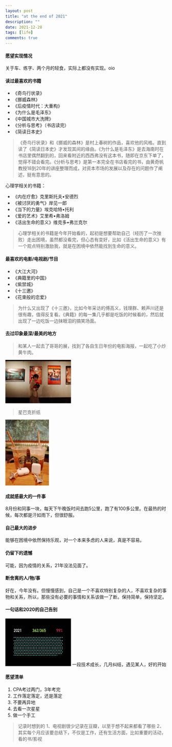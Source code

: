 ```yaml
---
layout: post
title: "at the end of 2021"
description: ""
date: 2021-12-28
tags: [life]
comments: true
---
```


#### 愿望实现情况

关于车、练字、两个月的轻食，实际上都没有实现。oio

#### 读过最喜欢的书籍

- 《奇鸟行状录》
- 《挪威森林》
- 《后疫情时代：大重构》
- 《为什么是毛泽东》
- 《中国城市大洗牌》
- 《分析与思考》（书店读完）
- 《简读日本史》

>《奇鸟行状录》和《挪威的森林》是村上春树的作品，喜欢他的风格。直到读了《简读日本史》才发现其间的缘由。《为什么是毛泽东》是去海南时在书店里偶然翻到的，回来看附近的西西弗没有这本书，随即在京东下单了，觉得不错会看完。《分析与思考》是第一本完全在书店看完的书，由黄奇帆教授18到20年的讲座整理而成，对资本市场的发展以及存在的问题作了阐述，挺有意思的。

心理学相关的书籍：

* 《内在疗愈》克里斯托夫•安德烈
* 《被讨厌的勇气》岸见一郎
* 《当下的力量》埃克哈特•托利
* 《爱的艺术》艾里希•弗洛姆
* 《活出生命的意义》维克多•弗兰克尔

> 心理学相关的书籍是今年开始看的，起初是想要帮助自己（经历了一次挫败）走出困境，虽然都没看完，但心态有变好，比如《活出生命的意义》有一个观点特别激励我，就是在困境中依然能找到生命的意义。

#### 最喜欢的电影/电视剧/节目

* 《大江大河》
* 《典籍里的中国》
* 《紫禁城》
* 《十三邀》
* 《花束般的恋爱》

> 为什么又出现了《十三邀》，比如今年采访的傅高义，钱理群、赖声川还是很有趣，值得反复看。《典籍》的每一集几乎都是吃饭的时候看的，然后就出现了一边吃饭一边抹眼泪的搞笑场面。

#### 去过印象最深/最美的地方

> 和某人一起去了哥哥的展，找到了各自生日年份的电影海报，一起吃了小炒黄牛肉。
<img src="/assets/img/hua.jpg" style="zoom:20%">

> 星巴克折纸
<img src="/assets/img/coffee_and_flodpaper.jpg" style="zoom:20%">

#### 成就感最大的一件事

8月份和同事一块，每天下午晚饭时间去跑5公里，跑了有100多公里。在最热的时候，每次都是汗如雨下，但很舒服。

#### 自己最大的进步

能够在困境中依然保持乐观，对一个本来多虑的人来说，真是不容易。

#### 仍留下的遗憾

可能，因为疫情的关系，21年没法见面了。

#### 断舍离的人/物/事

好在，今年没有。但慢慢感到，自己是一个不喜欢特别复杂的人，不喜欢复杂的事物和关系，所以，那些没有必要的事情和关系该做一了断。保持简单，保持坚定。

#### 一句话和2020的自己告别

<img src="/assets/img/365dots_2021.jpg" style="zoom:20%"/>
一段技术成长，几月纠结，遇见某人，好的开始

#### 愿望清单

1. CPA考过两门，3年考完
2. 工作落定落定，还是落定
3. 不要再异地
4. 去看一次星星
5. 做一个手工

> 记录时想到的
> 1、电视剧很少记录在豆瓣，以至于想不起来都看了哪些
> 2、其实每个月应该要总结下，不仅是工作，还有生活方面，比如重要的活动，看的书/影视
